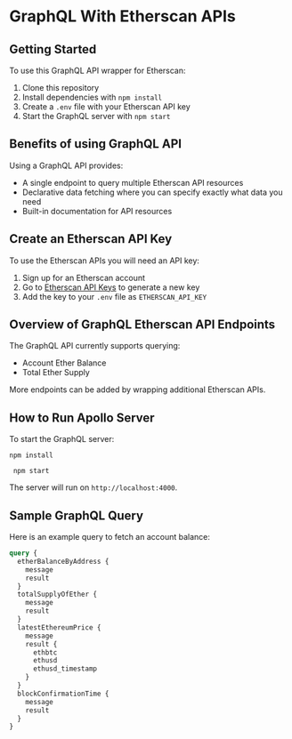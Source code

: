 # GraphQL With Etherscan APIs

## Getting Started

To use this GraphQL API wrapper for Etherscan:

1. Clone this repository 
2. Install dependencies with `npm install`
3. Create a `.env` file with your Etherscan API key
4. Start the GraphQL server with `npm start`

## Benefits of using GraphQL API 

Using a GraphQL API provides:

- A single endpoint to query multiple Etherscan API resources
- Declarative data fetching where you can specify exactly what data you need
- Built-in documentation for API resources  

## Create an Etherscan API Key

To use the Etherscan APIs you will need an API key:

1. Sign up for an Etherscan account 
2. Go to [Etherscan API Keys](https://etherscan.io/myapikey) to generate a new key
3. Add the key to your `.env` file as `ETHERSCAN_API_KEY`

## Overview of GraphQL Etherscan API Endpoints

The GraphQL API currently supports querying:

- Account Ether Balance 
- Total Ether Supply

More endpoints can be added by wrapping additional Etherscan APIs.

## How to Run Apollo Server

To start the GraphQL server:

```npm install```

``` npm start```


The server will run on `http://localhost:4000`.

## Sample GraphQL Query

Here is an example query to fetch an account balance:

```graphql
query {
  etherBalanceByAddress {
    message
    result
  }
  totalSupplyOfEther {
    message
    result
  }
  latestEthereumPrice {
    message
    result {
      ethbtc
      ethusd
      ethusd_timestamp
    }
  }
  blockConfirmationTime {
    message
    result
  }
}
```


